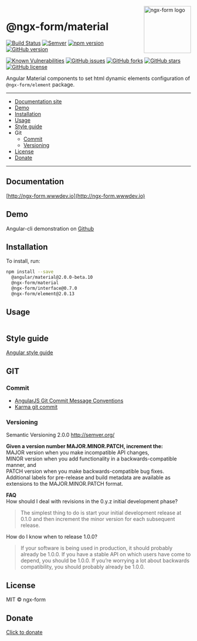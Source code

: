 <img src="http://ngx-form.wwwdev.io/color_logo_transparent_background.png" alt="ngx-form logo" title="ngx-form" align="right" width="128" />

# @ngx-form/material

[![Build Status](https://travis-ci.org/ngx-form/material.svg)](https://travis-ci.org/ngx-form/material)
[![Semver](http://img.shields.io/SemVer/2.0.0.png)](http://semver.org/spec/v2.0.0.html)
[![npm version](https://badge.fury.io/js/%40ngx-form%2Fmaterial.svg)](https://badge.fury.io/js/%40ngx-form%2Fmaterial)
[![GitHub version](https://badge.fury.io/gh/ngx-form%2Fmaterial.svg)](https://badge.fury.io/gh/ngx-form%2Fmaterial)

[![Known Vulnerabilities](https://snyk.io/test/npm/@ngx-form/material/badge.svg)](https://snyk.io/test/npm/@ngx-form/material)
[![GitHub issues](https://img.shields.io/github/issues/ngx-form/material.svg)](https://github.com/ngx-form/material/issues)
[![GitHub forks](https://img.shields.io/github/forks/ngx-form/material.svg)](https://github.com/ngx-form/material/network)
[![GitHub stars](https://img.shields.io/github/stars/ngx-form/material.svg)](https://github.com/ngx-form/material/stargazers)
[![GitHub license](https://img.shields.io/badge/license-MIT-blue.svg)](https://raw.githubusercontent.com/ngx-form/material/master/LICENSE)

Angular Material components to set html dynamic elements configuration of `@ngx-form/element` package.

----

* [Documentation site](#documentation)
* [Demo](#demo)
* [Installation](#installation)
* [Usage](#usage)
* [Style guide](#style-guide)
* Git
  * [Commit](#commit)
  * [Versioning](#versioning)
* [License](#license)
* [Donate](#donate)

----

## Documentation
[http://ngx-form.wwwdev.io](http://ngx-form.wwwdev.io)

## Demo
Angular-cli demonstration on [Github](https://github.com/ngx-form/demo)

## Installation

To install, run:

```bash
npm install --save 
  @angular/material@2.0.0-beta.10
  @ngx-form/material 
  @ngx-form/interface@0.7.0 
  @ngx-form/element@2.0.13
```

## Usage
```typescript
```

## Style guide
[Angular style guide](https://angular.io/docs/ts/latest/guide/style-guide.html)   

## GIT

### Commit
- [AngularJS Git Commit Message Conventions](https://gist.github.com/stephenparish/9941e89d80e2bc58a153)
- [Karma git commit](http://karma-runner.github.io/0.10/dev/git-commit-msg.html)

### Versioning
Semantic Versioning 2.0.0 http://semver.org/

**Given a version number MAJOR.MINOR.PATCH, increment the:**   
MAJOR version when you make incompatible API changes,  
MINOR version when you add functionality in a backwards-compatible manner, and  
PATCH version when you make backwards-compatible bug fixes.  
Additional labels for pre-release and build metadata are available as extensions to the MAJOR.MINOR.PATCH format.

**FAQ**   
How should I deal with revisions in the 0.y.z initial development phase?  
>The simplest thing to do is start your initial development release at 0.1.0 and then increment the minor version for each subsequent release.

How do I know when to release 1.0.0?

>If your software is being used in production, it should probably already be 1.0.0. If you have a stable API on which users have come to depend, you should be 1.0.0. If you’re worrying a lot about backwards compatibility, you should probably already be 1.0.0.

## License

MIT © ngx-form

## Donate
[Click to donate](https://donorbox.org/help-creating-open-source-software)
